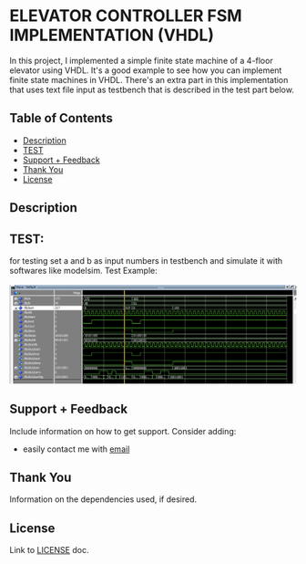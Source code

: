 # ELEVATOR CONTROLLER FSM IMPLEMENTATION (VHDL)
In this project, I implemented a simple finite state machine of a 4-floor elevator using VHDL. It's a good example to see how you can implement finite state machines in VHDL. There's an extra part in this implementation that uses text file input as testbench that is described in the test part below.

## Table of Contents
- [Description](#description)
- [TEST](#test)
- [Support + Feedback](#support--feedback)
- [Thank You](#thank-you)
- [License](#license)

## Description


## TEST:
for testing set a and b as input numbers in testbench and simulate it with softwares like modelsim. 
Test Example:
<br></br>
![modelsim test example](https://github.com/mrezaamini/Serial-Adder/blob/main/test.png)

## Support + Feedback

Include information on how to get support. Consider adding:
- easily contact me with [email](aminiamini433@yahoo.fr)

## Thank You

Information on the dependencies used, if desired.

## License
Link to [LICENSE](LICENSE) doc.